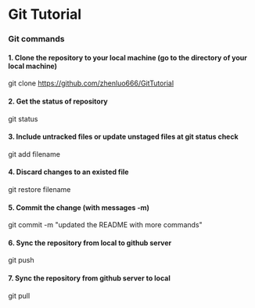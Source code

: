 # Git Tutorial
### Git commands
#### 1. Clone the repository to your local machine (go to the directory of your local machine)
git clone https://github.com/zhenluo666/GitTutorial
#### 2. Get the status of repository
git status
#### 3. Include untracked files or update unstaged files at git status check
git add filename
#### 4. Discard changes to an existed file
git restore filename
#### 5. Commit the change (with messages -m)
git commit -m "updated the README with more commands"
#### 6. Sync the repository from local to github server
git push
#### 7. Sync the repository from github server to local
git pull
